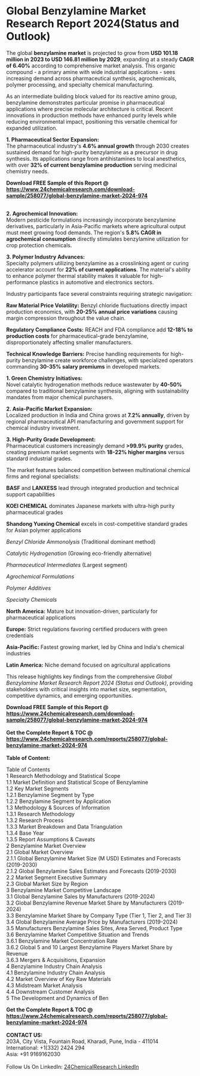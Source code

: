 <h1>Global Benzylamine Market Research Report 2024(Status and Outlook)</h1><p>The global <strong>benzylamine market</strong> is projected to grow from <strong>USD 101.18 million in 2023 to USD 146.81 million by 2029</strong>, expanding at a steady <strong>CAGR of 6.40%</strong> according to comprehensive market analysis. This organic compound - a primary amine with wide industrial applications - sees increasing demand across pharmaceutical synthesis, agrochemicals, polymer processing, and specialty chemical manufacturing.</p><p>As an intermediate building block valued for its reactive amino group, benzylamine demonstrates particular promise in pharmaceutical applications where precise molecular architecture is critical. Recent innovations in production methods have enhanced purity levels while reducing environmental impact, positioning this versatile chemical for expanded utilization.</p><p><strong>1. Pharmaceutical Sector Expansion:</strong><br>
The pharmaceutical industry's <strong>4.6% annual growth</strong> through 2030 creates sustained demand for high-purity benzylamine as a precursor in drug synthesis. Its applications range from antihistamines to local anesthetics, with over <strong>32% of current benzylamine production</strong> serving medicinal chemistry needs.</p><div><b>Download FREE Sample of this Report @ 
            <a href="https://www.24chemicalresearch.com/download-sample/258077/global-benzylamine-market-2024-974">
            https://www.24chemicalresearch.com/download-sample/258077/global-benzylamine-market-2024-974</a></b></div><br><p><strong>2. Agrochemical Innovation:</strong><br>
Modern pesticide formulations increasingly incorporate benzylamine derivatives, particularly in Asia-Pacific markets where agricultural output must meet growing food demands. The region's <strong>5.8% CAGR in agrochemical consumption</strong> directly stimulates benzylamine utilization for crop protection chemicals.</p><p><strong>3. Polymer Industry Advances:</strong><br>
Specialty polymers utilizing benzylamine as a crosslinking agent or curing accelerator account for <strong>22% of current applications</strong>. The material's ability to enhance polymer thermal stability makes it valuable for high-performance plastics in automotive and electronics sectors.</p><p>Industry participants face several constraints requiring strategic navigation:</p><p><strong>Raw Material Price Volatility:</strong> Benzyl chloride fluctuations directly impact production economics, with <strong>20-25% annual price variations</strong> causing margin compression throughout the value chain.</p><p><strong>Regulatory Compliance Costs:</strong> REACH and FDA compliance add <strong>12-18% to production costs</strong> for pharmaceutical-grade benzylamine, disproportionately affecting smaller manufacturers.</p><p><strong>Technical Knowledge Barriers:</strong> Precise handling requirements for high-purity benzylamine create workforce challenges, with specialized operators commanding <strong>30-35% salary premiums</strong> in developed markets.</p><p><strong>1. Green Chemistry Initiatives:</strong><br>
Novel catalytic hydrogenation methods reduce wastewater by <strong>40-50%</strong> compared to traditional benzylamine synthesis, aligning with sustainability mandates from major chemical purchasers.</p><p><strong>2. Asia-Pacific Market Expansion:</strong><br>
Localized production in India and China grows at <strong>7.2% annually</strong>, driven by regional pharmaceutical API manufacturing and government support for chemical industry investment.</p><p><strong>3. High-Purity Grade Development:</strong><br>
Pharmaceutical customers increasingly demand <strong>&gt;99.9% purity</strong> grades, creating premium market segments with <strong>18-22% higher margins</strong> versus standard industrial grades.</p><p>The market features balanced competition between multinational chemical firms and regional specialists:</p><p><strong>BASF</strong> and <strong>LANXESS</strong> lead through integrated production and technical support capabilities</p><p><strong>KOEI CHEMICAL</strong> dominates Japanese markets with ultra-high purity pharmaceutical grades</p><p><strong>Shandong Yuexing Chemical</strong> excels in cost-competitive standard grades for Asian polymer applications</p><p><em>Benzyl Chloride Ammonolysis</em> (Traditional dominant method)</p><p><em>Catalytic Hydrogenation</em> (Growing eco-friendly alternative)</p><p><em>Pharmaceutical Intermediates</em> (Largest segment)</p><p><em>Agrochemical Formulations</em></p><p><em>Polymer Additives</em></p><p><em>Specialty Chemicals</em></p><p><strong>North America:</strong> Mature but innovation-driven, particularly for pharmaceutical applications</p><p><strong>Europe:</strong> Strict regulations favoring certified producers with green credentials</p><p><strong>Asia-Pacific:</strong> Fastest growing market, led by China and India's chemical industries</p><p><strong>Latin America:</strong> Niche demand focused on agricultural applications</p><p>This release highlights key findings from the comprehensive <em>Global Benzylamine Market Research Report 2024 (Status and Outlook)</em>, providing stakeholders with critical insights into market size, segmentation, competitive dynamics, and emerging opportunities.</p><div><b>Download FREE Sample of this Report @ 
            <a href="https://www.24chemicalresearch.com/download-sample/258077/global-benzylamine-market-2024-974">
            https://www.24chemicalresearch.com/download-sample/258077/global-benzylamine-market-2024-974</a></b></div><br><div><b>Get the Complete Report & TOC @ 
            <a href="https://www.24chemicalresearch.com/reports/258077/global-benzylamine-market-2024-974">
            https://www.24chemicalresearch.com/reports/258077/global-benzylamine-market-2024-974</a></b></div><br>
            <b>Table of Content:</b><p>Table of Contents<br />
1 Research Methodology and Statistical Scope<br />
1.1 Market Definition and Statistical Scope of Benzylamine<br />
1.2 Key Market Segments<br />
1.2.1 Benzylamine Segment by Type<br />
1.2.2 Benzylamine Segment by Application<br />
1.3 Methodology & Sources of Information<br />
1.3.1 Research Methodology<br />
1.3.2 Research Process<br />
1.3.3 Market Breakdown and Data Triangulation<br />
1.3.4 Base Year<br />
1.3.5 Report Assumptions & Caveats<br />
2 Benzylamine Market Overview<br />
2.1 Global Market Overview<br />
2.1.1 Global Benzylamine Market Size (M USD) Estimates and Forecasts (2019-2030)<br />
2.1.2 Global Benzylamine Sales Estimates and Forecasts (2019-2030)<br />
2.2 Market Segment Executive Summary<br />
2.3 Global Market Size by Region<br />
3 Benzylamine Market Competitive Landscape<br />
3.1 Global Benzylamine Sales by Manufacturers (2019-2024)<br />
3.2 Global Benzylamine Revenue Market Share by Manufacturers (2019-2024)<br />
3.3 Benzylamine Market Share by Company Type (Tier 1, Tier 2, and Tier 3)<br />
3.4 Global Benzylamine Average Price by Manufacturers (2019-2024)<br />
3.5 Manufacturers Benzylamine Sales Sites, Area Served, Product Type<br />
3.6 Benzylamine Market Competitive Situation and Trends<br />
3.6.1 Benzylamine Market Concentration Rate<br />
3.6.2 Global 5 and 10 Largest Benzylamine Players Market Share by Revenue<br />
3.6.3 Mergers & Acquisitions, Expansion<br />
4 Benzylamine Industry Chain Analysis<br />
4.1 Benzylamine Industry Chain Analysis<br />
4.2 Market Overview of Key Raw Materials<br />
4.3 Midstream Market Analysis<br />
4.4 Downstream Customer Analysis<br />
5 The Development and Dynamics of Ben</p><div><b>Get the Complete Report & TOC @ 
            <a href="https://www.24chemicalresearch.com/reports/258077/global-benzylamine-market-2024-974">
            https://www.24chemicalresearch.com/reports/258077/global-benzylamine-market-2024-974</a></b></div><br><b>CONTACT US:</b><br>
            203A, City Vista, Fountain Road, Kharadi, Pune, India - 411014<br>
            International: +1(332) 2424 294<br>
            Asia: +91 9169162030 <br><br>
            Follow Us On LinkedIn: <a href="https://www.linkedin.com/company/24chemicalresearch/">24ChemicalResearch LinkedIn</a>